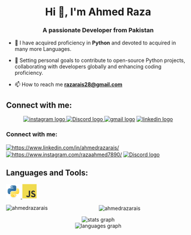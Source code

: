 <h1 align="center">Hi 👋, I'm Ahmed Raza</h1>
<h3 align="center">A passionate Developer from Pakistan</h3>


- 🌱 I have acquired proficiency in **Python** and devoted to acquired in many more Languages.
- 🚀 Setting personal goals to contribute to open-source Python projects, collaborating with developers globally and enhancing coding proficiency.


- 📫 How to reach me **razarais28@gmail.com**
<h2 align="left">Connect with me:</h2>
<div align="center">
 <a href="https://www.instagram.com/razaahmed7890/"></a>
  <a href="https://www.instagram.com/razaahmed7890"> <img src="https://img.shields.io/static/v1?message=Instagram&logo=instagram&label=&color=E4405F&logoColor=white&labelColor=&style=for-the-badge" height="35" alt="instagram logo"  /> </a>
  <a href="https://discord.com/users/ahmedraza0209_87718">
  <img src="https://img.shields.io/static/v1?message=Discord&logo=discord&label=&color=7289DA&logoColor=white&labelColor=&style=for-the-badge" height="35" alt="Discord logo" />
</a>
  <a href="mailto:razarais28@gmail.com"><img src="https://img.shields.io/static/v1?message=Gmail&logo=gmail&label=&color=D14836&logoColor=white&labelColor=&style=for-the-badge" height="35" alt="gmail logo"  /></a>
  <a href="https://www.linkedin.com/in/ahmedrazarais"> <img src="https://img.shields.io/static/v1?message=LinkedIn&logo=linkedin&label=&color=0077B5&logoColor=white&labelColor=&style=for-the-badge" height="35" alt="linkedin logo"  /> </a>
</a>


<h3 align="left">Connect with me:</h3>
<p align="left">
<a href="https://linkedin.com/in/https://www.linkedin.com/in/ahmedrazarais/" target="blank"><img align="center" src="https://raw.githubusercontent.com/rahuldkjain/github-profile-readme-generator/master/src/images/icons/Social/linked-in-alt.svg" alt="https://www.linkedin.com/in/ahmedrazarais/" height="30" width="40" /></a>
<a href="https://instagram.com/https://www.instagram.com/razaahmed7890/" target="blank"><img align="center" src="https://raw.githubusercontent.com/rahuldkjain/github-profile-readme-generator/master/src/images/icons/Social/instagram.svg" alt="https://www.instagram.com/razaahmed7890/" height="30" width="40" /></a>
<a href="https://discord.com/users/ahmedraza0209_87718" target="_blank">
  <img align="center" src="https://img.shields.io/static/v1?message=Discord&logo=discord&label=&color=7289DA&logoColor=white&labelColor=&style=for-the-badge" alt="Discord logo" height="30" width="40" />
</a>

</p>
<h2 align="left">Languages and Tools:</h2>
<p align="left">
    <a href="https://www.python.org/" target="_blank" rel="noreferrer">
        <img src="https://raw.githubusercontent.com/devicons/devicon/master/icons/python/python-original.svg" alt="python" width="40" height="40"/>
    </a>
    <a href="https://developer.mozilla.org/en-US/docs/Web/JavaScript" target="_blank" rel="noreferrer">
        <img src="https://raw.githubusercontent.com/devicons/devicon/master/icons/javascript/javascript-original.svg" alt="javascript" width="40" height="40"/>
    </a>
</p>

<p><img align="left" src="https://github-readme-stats.vercel.app/api/top-langs?username=ahmedrazarais&show_icons=true&locale=en&layout=compact" alt="ahmedrazarais" /></p>

<p>&nbsp;<img align="center" src="https://github-readme-stats.vercel.app/api?username=ahmedrazarais&show_icons=true&locale=en" alt="ahmedrazarais" /></p>
<div align="center">
  <img src="https://github-readme-stats.vercel.app/api?username=ahmedrazaraisl&hide_title=false&hide_rank=false&show_icons=true&include_all_commits=true&count_private=true&disable_animations=false&theme=dracula&locale=en&hide_border=false" height="150" alt="stats graph"  />
<div align="center">
  <img src="https://github-readme-stats.vercel.app/api/top-langs?username=ahmedrazarais&locale=en&hide_title=false&layout=compact&card_width=320&langs_count=5&theme=dracula&hide_border=false" height="150" alt="languages graph"  />
</div>
